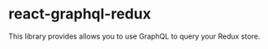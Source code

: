 react-graphql-redux
===================

This library provides allows you to use GraphQL to query your Redux store.
